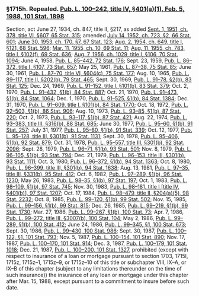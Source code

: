 ### §1715h. Repealed. [Pub. L. 100–242, title IV, §401(a)(1), Feb. 5, 1988, 101 Stat. 1898](/statviewer.htm?volume=101&page=1898) ###

Section, act June 27, 1934, ch. 847, title II, §217, as added [Sept. 1, 1951, ch. 378, title VI, §607, 65 Stat. 315](/statviewer.htm?volume=65&page=315); amended [July 14, 1952, ch. 723, §2, 66 Stat. 601](/statviewer.htm?volume=66&page=601); [June 30, 1953, ch. 170, §7, 67 Stat. 123](/statviewer.htm?volume=67&page=123); [Aug. 2, 1954, ch. 649, title I, §121, 68 Stat. 596](/statviewer.htm?volume=68&page=596); [Mar. 11, 1955, ch. 10, 69 Stat. 11](/statviewer.htm?volume=69&page=11); [Aug. 11, 1955, ch. 783, title I, §102(f), 69 Stat. 636](/statviewer.htm?volume=69&page=636); [Aug. 7, 1956, ch. 1029, title I, §106, 70 Stat. 1094](/statviewer.htm?volume=70&page=1094); June 4, 1958, [Pub. L. 85–442, 72 Stat. 176](/statviewer.htm?volume=72&page=176); Sept. 23, 1959, [Pub. L. 86–372, title I, §107, 73 Stat. 657](/statviewer.htm?volume=73&page=657); May 25, 1961, [Pub. L. 87–38, 75 Stat. 85](/statviewer.htm?volume=75&page=85); June 30, 1961, [Pub. L. 87–70, title VI, §604(c), 75 Stat. 177](/statviewer.htm?volume=75&page=177); Aug. 10, 1965, [Pub. L. 89–117, title II, §202(b), 79 Stat. 465](/statviewer.htm?volume=79&page=465); Sept. 30, 1969, [Pub. L. 91–78, §2(b), 83 Stat. 125](/statviewer.htm?volume=83&page=125); Dec. 24, 1969, [Pub. L. 91–152, title I, §101(b), 83 Stat. 379](/statviewer.htm?volume=83&page=379); Oct. 2, 1970, [Pub. L. 91–432, §1(b), 84 Stat. 887](/statviewer.htm?volume=84&page=887); Oct. 21, 1970, [Pub. L. 91–473, §1(b), 84 Stat. 1064](/statviewer.htm?volume=84&page=1064); Dec. 1, 1970, [Pub. L. 91–525, §1(b), 84 Stat. 1384](/statviewer.htm?volume=84&page=1384); Dec. 31, 1970, [Pub. L. 91–609, title I, §101(b), 84 Stat. 1770](/statviewer.htm?volume=84&page=1770); Oct. 18, 1972, [Pub. L. 92–503, §1(b), 86 Stat. 906](/statviewer.htm?volume=86&page=906); Aug. 10, 1973, [Pub. L. 93–85, §1(b), 87 Stat. 220](/statviewer.htm?volume=87&page=220); Oct. 2, 1973, [Pub. L. 93–117, §1(b), 87 Stat. 421](/statviewer.htm?volume=87&page=421); Aug. 22, 1974, [Pub. L. 93–383, title III, §316(b), 88 Stat. 685](/statviewer.htm?volume=88&page=685); June 30, 1977, [Pub. L. 95–60, §1(b), 91 Stat. 257](/statviewer.htm?volume=91&page=257); July 31, 1977, [Pub. L. 95–80, §1(b), 91 Stat. 339](/statviewer.htm?volume=91&page=339); Oct. 12, 1977, [Pub. L. 95–128, title III, §301(b), 91 Stat. 1131](/statviewer.htm?volume=91&page=1131); Sept. 30, 1978, [Pub. L. 95–406, §1(b), 92 Stat. 879](/statviewer.htm?volume=92&page=879); Oct. 31, 1978, [Pub. L. 95–557, title III, §301(b), 92 Stat. 2096](/statviewer.htm?volume=92&page=2096); Sept. 28, 1979, [Pub. L. 96–71, §1(b), 93 Stat. 501](/statviewer.htm?volume=93&page=501); Nov. 8, 1979, [Pub. L. 96–105, §1(b), 93 Stat. 794](/statviewer.htm?volume=93&page=794); Dec. 21, 1979, [Pub. L. 96–153, title III, §301(b), 93 Stat. 1111](/statviewer.htm?volume=93&page=1111); Oct. 3, 1980, [Pub. L. 96–372, §1(b), 94 Stat. 1363](/statviewer.htm?volume=94&page=1363); Oct. 8, 1980, [Pub. L. 96–399, title III, §301(b), 94 Stat. 1638](/statviewer.htm?volume=94&page=1638); Aug. 13, 1981, [Pub. L. 97–35, title III, §331(b), 95 Stat. 412](/statviewer.htm?volume=95&page=412); Oct. 6, 1982, [Pub. L. 97–289, §1(b), 96 Stat. 1230](/statviewer.htm?volume=96&page=1230); May 26, 1983, [Pub. L. 98–35, §1(b), 97 Stat. 197](/statviewer.htm?volume=97&page=197); Oct. 1, 1983, [Pub. L. 98–109, §1(b), 97 Stat. 745](/statviewer.htm?volume=97&page=745); Nov. 30, 1983, [Pub. L. 98–181, title I [title IV, §401(b)], 97 Stat. 1207](/statviewer.htm?volume=97&page=1207); Oct. 17, 1984, [Pub. L. 98–479, title II, §204(a)(5), 98 Stat. 2232](/statviewer.htm?volume=98&page=2232); Oct. 8, 1985, [Pub. L. 99–120, §1(b), 99 Stat. 502](/statviewer.htm?volume=99&page=502); Nov. 15, 1985, [Pub. L. 99–156, §1(b), 99 Stat. 815](/statviewer.htm?volume=99&page=815); Dec. 26, 1985, [Pub. L. 99–219, §1(b), 99 Stat. 1730](/statviewer.htm?volume=99&page=1730); Mar. 27, 1986, [Pub. L. 99–267, §1(b), 100 Stat. 73](/statviewer.htm?volume=100&page=73); Apr. 7, 1986, [Pub. L. 99–272, title III, §3007(b), 100 Stat. 104](/statviewer.htm?volume=100&page=104); May 2, 1986, [Pub. L. 99–289, §1(b), 100 Stat. 412](/statviewer.htm?volume=100&page=412); June 24, 1986, [Pub. L. 99–345, §1, 100 Stat. 673](/statviewer.htm?volume=100&page=673); Sept. 30, 1986, [Pub. L. 99–430, 100 Stat. 986](/statviewer.htm?volume=100&page=986); Sept. 30, 1987, [Pub. L. 100–122, §1, 101 Stat. 793](/statviewer.htm?volume=101&page=793); Nov. 5, 1987, [Pub. L. 100–154, 101 Stat. 890](/statviewer.htm?volume=101&page=890); Nov. 17, 1987, [Pub. L. 100–170, 101 Stat. 914](/statviewer.htm?volume=101&page=914); Dec. 3, 1987, [Pub. L. 100–179, 101 Stat. 1018](/statviewer.htm?volume=101&page=1018); Dec. 21, 1987, [Pub. L. 100–200, 101 Stat. 1327](/statviewer.htm?volume=101&page=1327), prohibited (except with respect to insurance of a loan or mortgage pursuant to section 1703, 1715l, 1715z, 1715z–1, 1715z–9, or 1715z–10 of this title or subchapter VIII, IX–A, or IX–B of this chapter (subject to any limitations thereunder on the time of such insurance)) the insurance of any loan or mortgage under this chapter after Mar. 15, 1988, except pursuant to a commitment to insure before such date.